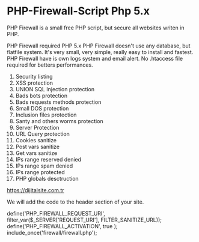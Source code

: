 # PHP-Firewall-Script Php 5.x
PHP Firewall is a small free PHP script, but secure all websites writen in PHP.

PHP Firewall required PHP 5.x
PHP Firewall doesn't use any database, but flatfile system.
It's very small, very simple, really easy to install and fastest.
PHP Firewall have is own logs system and email alert.
No .htaccess file required for betters performances.

1. Security listing
2. XSS protection
3. UNION SQL Injection protection
4. Bads bots protection
5. Bads requests methods protection
6. Small DOS protection
7. Inclusion files protection
8. Santy and others worms protection
9. Server Protection
10. URL Query protection
11. Cookies sanitize
12. Post vars sanitize
13. Get vars sanitize
14. IPs range reserved denied
15. IPs range spam denied
16. IPs range protected
17. PHP globals desctruction

https://dijitalsite.com.tr

We will add the code to the header section of your site.

define('PHP_FIREWALL_REQUEST_URI', filter_var($_SERVER['REQUEST_URI'], FILTER_SANITIZE_URL));
define('PHP_FIREWALL_ACTIVATION', true );
include_once('firewall/firewall.php');